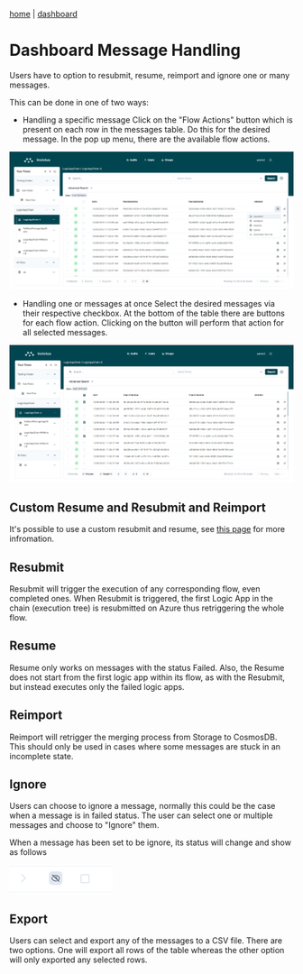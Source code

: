 [home](../README.md) | [dashboard](dashboard.md)

# Dashboard Message Handling

Users have to option to resubmit, resume, reimport and ignore one or many messages.

This can be done in one of two ways: 

* Handling a specific message
Click on the "Flow Actions" button which is present on each row in the messages table. Do this for the desired message. In the pop up menu, there are the available flow actions.

![handling buttons](../images/v2_handling1.png)


* Handling one or messages at once
Select the desired messages via their respective checkbox. At the bottom of the table there are buttons for each flow action. Clicking on the button will perform that action for all selected messages.

![handling buttons](../images/v2_handling2.png)

## Custom Resume and Resubmit and Reimport

It's possible to use a custom resubmit and resume, see [this page](custom-resumeresubmit.md) for more infromation.

## Resubmit

Resubmit will trigger the execution of any corresponding flow, even completed ones. When Resubmit is triggered, the first Logic App in the chain (execution tree) is resubmitted on Azure thus retriggering the whole flow.

## Resume

Resume only works on messages with the status Failed. Also, the Resume does not start from the first logic app within its flow, as with the Resubmit, but instead executes only the failed logic apps.

## Reimport

Reimport will retrigger the merging process from Storage to CosmosDB. This should only be used in cases where some messages are stuck in an incomplete state.

## Ignore

Users can choose to ignore a message, normally this could be the case when a message is in failed status. The user can select one or multiple messages and choose to "Ignore" them.

When a message has been set to be ignore, its status will change and show as follows

![handling buttons](../images/v2_handling3.png)


## Export

Users can select and export any of the messages to a CSV file. There are two options. One will export all rows of the table whereas the other option will only exported any selected rows.
